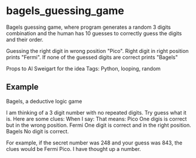 # bagels_guessing_game
Bagels guessing game, where program generates a random 3 digits combination and the human has 10 guesses to correctly guess the digits and their order.

Guessing the right digit in wrong position "Pico". Right digit in right position prints "Fermi". If none of the guessed digits are correct prints "Bagels"

Props to Al Sweigart for the idea
Tags: Python, looping, random

## Example

Bagels, a deductive logic game

I am thinking of a 3 digit number with no repeated digits.
Try guess what it is. Here are some clues:
When I say:      That means:
   Pico          One digis is correct but in the wrong position.
   Fermi         One digit is correct and in the right position.
   Bagels        No digit is correct.

For example, if the secret number was 248 and your guess was 843, the
clues would be Fermi Pico.
I have thought up a number.

